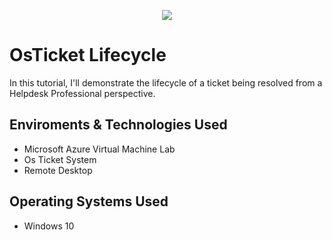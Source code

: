 <p align= "center">
<img src= "https://imgur.com/r4klOFm.png"/>
</p>

<h1>OsTicket Lifecycle </h1>
In this tutorial, I'll demonstrate the lifecycle of a ticket being resolved from a Helpdesk Professional perspective.

<h2>Enviroments & Technologies Used</h2>

  - Microsoft Azure Virtual Machine Lab
  - Os Ticket System
  - Remote Desktop

<h2>Operating Systems Used</h2>

  - Windows 10


